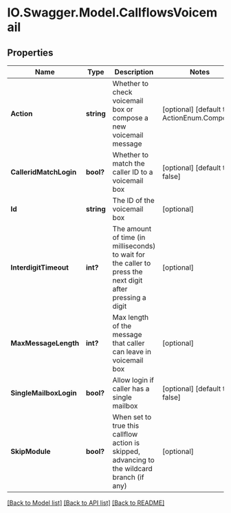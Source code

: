 # IO.Swagger.Model.CallflowsVoicemail
## Properties

Name | Type | Description | Notes
------------ | ------------- | ------------- | -------------
**Action** | **string** | Whether to check voicemail box or compose a new voicemail message | [optional] [default to ActionEnum.Compose]
**CalleridMatchLogin** | **bool?** | Whether to match the caller ID to a voicemail box | [optional] [default to false]
**Id** | **string** | The ID of the voicemail box | [optional] 
**InterdigitTimeout** | **int?** | The amount of time (in milliseconds) to wait for the caller to press the next digit after pressing a digit | [optional] 
**MaxMessageLength** | **int?** | Max length of the message that caller can leave in voicemail box | [optional] 
**SingleMailboxLogin** | **bool?** | Allow login if caller has a single mailbox | [optional] [default to false]
**SkipModule** | **bool?** | When set to true this callflow action is skipped, advancing to the wildcard branch (if any) | [optional] 

[[Back to Model list]](../README.md#documentation-for-models) [[Back to API list]](../README.md#documentation-for-api-endpoints) [[Back to README]](../README.md)

